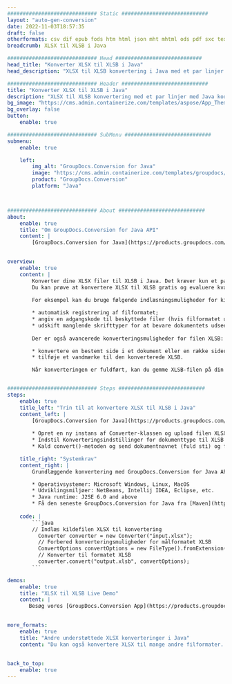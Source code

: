 ```yaml
---
############################# Static ############################
layout: "auto-gen-conversion"
date: 2022-11-03T18:57:35
draft: false
otherformats: csv dif epub fods htm html json mht mhtml ods pdf sxc tex tsv xlam xls xlsb xlsm xlsx xlt xltm xltx xml xps
breadcrumb: XLSX til XLSB i Java

############################# Head ############################
head_title: "Konverter XLSX til XLSB i Java"
head_description: "XLSX til XLSB konvertering i Java med et par linjer kode. Konverter over 160 filformater ved hjælp af GroupDocs dokumentkonverterings-API for Java"

############################# Header ############################
title: "Konverter XLSX til XLSB i Java"
description: "XLSX til XLSB konvertering med et par linjer med Java kode"
bg_image: "https://cms.admin.containerize.com/templates/aspose/App_Themes/V3/images/bg/header1.png"
bg_overlay: false
button:
    enable: true

############################# SubMenu ############################
submenu:
    enable: true

    left:
        img_alt: "GroupDocs.Conversion for Java"
        image: "https://cms.admin.containerize.com/templates/groupdocs/images/product-logos/90x90-noborder/groupdocs-conversion-java.png"
        product: "GroupDocs.Conversion"
        platform: "Java"



############################# About ############################
about:
    enable: true
    title: "Om GroupDocs.Conversion for Java API"
    content: |
        [GroupDocs.Conversion for Java](https://products.groupdocs.com/conversion/java/) er en avanceret filformatkonverterings-API til konvertering mellem populære billed- og dokumentformater såsom Microsoft Office, OpenDocument, PDF, HTML, e-mail, CAD. og meget mere med blot et par linjer kode. Den native API registrerer automatisk formaterne af de originale dokumenter og tilbyder mange muligheder for at tilpasse de konverterede dokumenter. Sammen med funktionen til at udtrække information fra et dokument, understøtter den også caching af konverteringsresultaterne til den lokale disk som standard. Enhver form for cachelagring kan dog understøttes ved at implementere de passende grænseflader - Amazon S3, Dropbox, Google Drive, Windows Azure, Reddis eller andre.
    

overview:
    enable: true
    content: |
        Konverter dine XLSX filer til XLSB i Java. Det kræver kun et par linjer med Java kode på enhver platform efter eget valg, såsom Windows, Linux, macOS.
        Du kan prøve at konvertere XLSX til XLSB gratis og evaluere kvaliteten af ​​konverteringsresultaterne. Sammen med simple filkonverteringsscripts kan du prøve mere sofistikerede muligheder for at indlæse XLSX-kildefilen og gemme XLSB-outputtet. 
        
        For eksempel kan du bruge følgende indlæsningsmuligheder for kilden XLSX:

        * automatisk registrering af filformatet;
        * angiv en adgangskode til beskyttede filer (hvis filformatet understøtter det);
        * udskift manglende skrifttyper for at bevare dokumentets udseende.
        
        Der er også avancerede konverteringsmuligheder for filen XLSB:

        * konvertere en bestemt side i et dokument eller en række sider;
        * tilføje et vandmærke til den konverterede XLSB.

        Når konverteringen er fuldført, kan du gemme XLSB-filen på din lokale filsti eller på et tredjepartslager såsom FTP, Amazon S3, Google Drive, Dropbox osv. Bemærk venligst - for at konvertere XLSX til XLSB, behøver du ikke installere yderligere software, såsom MS Office, Open Office, Adobe Acrobat Reader osv.


############################# Steps ############################
steps:
    enable: true
    title_left: "Trin til at konvertere XLSX til XLSB i Java"
    content_left: |
        [GroupDocs.Conversion for Java](https://products.groupdocs.com/conversion/java/) giver udviklere mulighed for nemt at konvertere XLSX fil til XLSB med et par linjer kode.
        
        * Opret en ny instans af Converter-klassen og upload filen XLSX med den fulde sti
        * Indstil Konverteringsindstillinger for dokumenttype til XLSB
        * Kald convert()-metoden og send dokumentnavnet (fuld sti) og formatet (XLSB) som en parameter

    title_right: "Systemkrav"
    content_right: |
        Grundlæggende konvertering med GroupDocs.Conversion for Java API kan udføres med blot et par linjer kode. Vores API'er understøttes på alle større platforme og operativsystemer. Før du udfører koden nedenfor, skal du sørge for, at du har følgende forudsætninger installeret på dit system.

        * Operativsystemer: Microsoft Windows, Linux, MacOS
        * Udviklingsmiljøer: NetBeans, Intellij IDEA, Eclipse, etc.
        * Java runtime: J2SE 6.0 and above
        * Få den seneste GroupDocs.Conversion for Java fra [Maven](https://repository.groupdocs.com/webapp/#/artifacts/browse/tree/General/repo/com/groupdocs/groupdocs-conversion)
         
    code: |
        ```java    
        // Indlæs kildefilen XLSX til konvertering
          Converter converter = new Converter("input.xlsx");
          // Forbered konverteringsmuligheder for målformatet XLSB
          ConvertOptions convertOptions = new FileType().fromExtension("xlsb").getConvertOptions();
          // Konverter til formatet XLSB
          converter.convert("output.xlsb", convertOptions);
        ```

demos:
    enable: true
    title: "XLSX til XLSB Live Demo"
    content: |
       Besøg vores [GroupDocs.Conversion App](https://products.groupdocs.app/conversion/family) websted, og prøv XLSX til XLSB konvertering nu. Den gratis demo har følgende fordele
          

more_formats:
    enable: true
    title: "Andre understøttede XLSX konverteringer i Java"
    content: "Du kan også konvertere XLSX til mange andre filformater. Se venligst listen nedenfor."
       
       
back_to_top:
    enable: true
---
```

